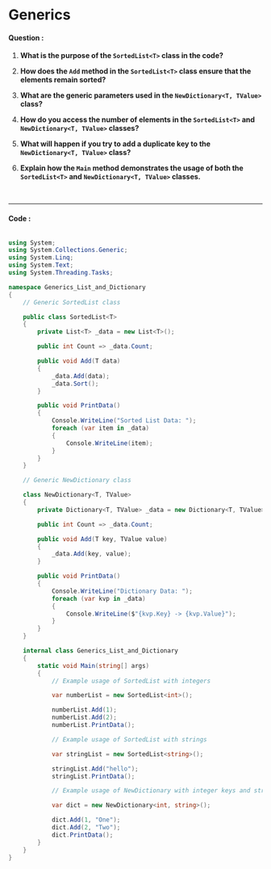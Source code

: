 # Generics

#### Question :

1. **What is the purpose of the `SortedList<T>` class in the code?**

2. **How does the `Add` method in the `SortedList<T>` class ensure that the elements remain sorted?**

3. **What are the generic parameters used in the `NewDictionary<T, TValue>` class?**

4. **How do you access the number of elements in the `SortedList<T>` and `NewDictionary<T, TValue>` classes?**

5. **What will happen if you try to add a duplicate key to the `NewDictionary<T, TValue>` class?**

6. **Explain how the `Main` method demonstrates the usage of both the `SortedList<T>` and `NewDictionary<T, TValue>` classes.**

<br>

---

#### Code :

```c#

using System;
using System.Collections.Generic;
using System.Linq;
using System.Text;
using System.Threading.Tasks;

namespace Generics_List_and_Dictionary
{
    // Generic SortedList class

    public class SortedList<T>
    {
        private List<T> _data = new List<T>();

        public int Count => _data.Count;

        public void Add(T data)
        {
            _data.Add(data);
            _data.Sort();
        }

        public void PrintData()
        {
            Console.WriteLine("Sorted List Data: ");
            foreach (var item in _data)
            {
                Console.WriteLine(item);
            }
        }
    }

    // Generic NewDictionary class

    class NewDictionary<T, TValue>
    {
        private Dictionary<T, TValue> _data = new Dictionary<T, TValue>();

        public int Count => _data.Count;

        public void Add(T key, TValue value)
        {
            _data.Add(key, value);
        }

        public void PrintData()
        {
            Console.WriteLine("Dictionary Data: ");
            foreach (var kvp in _data)
            {
                Console.WriteLine($"{kvp.Key} -> {kvp.Value}");
            }
        }
    }

    internal class Generics_List_and_Dictionary
    {
        static void Main(string[] args)
        {
            // Example usage of SortedList with integers

            var numberList = new SortedList<int>();

            numberList.Add(1);
            numberList.Add(2);
            numberList.PrintData();

            // Example usage of SortedList with strings

            var stringList = new SortedList<string>();

            stringList.Add("hello");
            stringList.PrintData();

            // Example usage of NewDictionary with integer keys and string values

            var dict = new NewDictionary<int, string>();

            dict.Add(1, "One");
            dict.Add(2, "Two");
            dict.PrintData();
        }
    }
}

```
